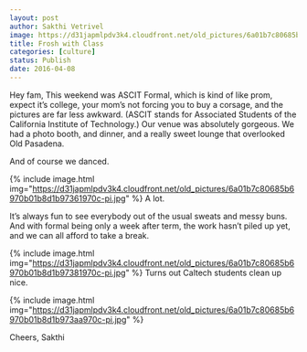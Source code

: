 ```yaml
---
layout: post
author: Sakthi Vetrivel
image: https://d31japmlpdv3k4.cloudfront.net/old_pictures/6a01b7c80685b6970b01b7c82f0a86970b-800wi.jpg
title: Frosh with Class 
categories: [culture]
status: Publish
date: 2016-04-08
---
```


Hey fam,
This weekend was ASCIT Formal, which is kind of like prom, expect it’s college, your mom’s not forcing you to buy a corsage, and the pictures are far less awkward. (ASCIT stands for Associated Students of the California Institute of Technology.)
Our venue was absolutely gorgeous. We had a photo booth, and dinner, and a really sweet lounge that overlooked Old Pasadena.

And of course we danced.


{% include image.html img="https://d31japmlpdv3k4.cloudfront.net/old_pictures/6a01b7c80685b6970b01b8d1b97361970c-pi.jpg" %}
A lot.

It’s always fun to see everybody out of the usual sweats and messy buns. And with formal being only a week after term, the work hasn’t piled up yet, and we can all afford to take a break.


{% include image.html img="https://d31japmlpdv3k4.cloudfront.net/old_pictures/6a01b7c80685b6970b01b8d1b97381970c-pi.jpg" %}
Turns out Caltech students clean up nice.


{% include image.html img="https://d31japmlpdv3k4.cloudfront.net/old_pictures/6a01b7c80685b6970b01b8d1b973aa970c-pi.jpg" %}

Cheers,
Sakthi
